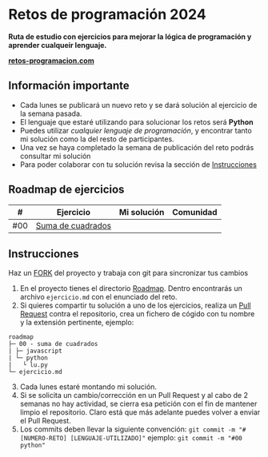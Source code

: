 ![]()

# Retos de programación 2024

**Ruta de estudio con ejercicios para mejorar la lógica de programación y aprender cualqueir lenguaje.**

**[retos-programacion.com](https://retos-programacion.com)**


## Información importante

- Cada lunes se publicará un nuevo reto y se dará solución al ejercicio de la semana pasada.
- El lenguaje que estaré utilizando para solucionar los retos será **Python**
- Puedes utilizar *cualquier lenguaje de programación*, y encontrar tanto mi solución como la del resto de participantes.
- Una vez se haya completado la semana de publicación del reto podrás consultar mi solución
- Para poder colaborar con tu solución revisa la sección de <a href='#instrucciones'>Instrucciones</a>

## Roadmap de ejercicios

|#|Ejercicio|Mi solución|Comunidad|
|-|-|-|-|
|#00|[Suma de cuadrados]()|||

<h2 id="instrucciones">Instrucciones</h2>

Haz un [FORK]() del proyecto y trabaja con git para sincronizar tus cambios

1. En el proyecto tienes el directorio [Roadmap](). Dentro encontrarás un archivo `ejercicio.md` con el enunciado del reto.
2. Si quieres compartir tu solución a uno de los ejercicios, realiza un [Pull Request](https://docs.github.com/es/pull-requests/collaborating-with-pull-requests/proposing-changes-to-your-work-with-pull-requests/creating-a-pull-request) contra el repositorio, crea un fichero de cógido con tu nombre y la extensión pertinente, ejemplo:
```
roadmap
├─ 00 - suma de cuadrados
| ├─ javascript
| └─ python
|   └ lu.py
└─ ejercicio.md

```  
3. Cada lunes estaré montando mi solución.
4. Si se solicita un cambio/corrección en un Pull Request y al cabo de 2 semanas no hay actividad, se cierra esa petición con el fin de mantener limpio el repositorio. Claro está que más adelante puedes volver a enviar el Pull Request.
5. Los commits deben llevar la siguiente convención: `git commit -m "#[NUMERO-RETO] [LENGUAJE-UTILIZADO]"` ejemplo: `git commit -m "#00 python"`

